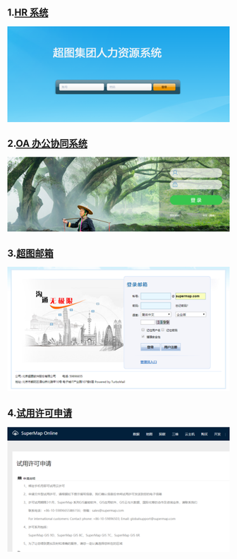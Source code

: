 <!--
 * @Author: 杨光辉_GerhardYang
 * @Date: 2020-09-12 16:09:26
 * @LastEditors: 杨光辉(GerhardYang)
 * @LastEditTime: 2022-06-16 13:44:09
 * @Description: file content
-->

## 1.[HR 系统](http://hr.supermap.cn/portal/)

![img](./README.assets/hr.png)

## 2.[OA 办公协同系统](http://oa.supermap.cn/seeyon/index.jsp)

![img](./README.assets/oa.png)

## 3.[超图邮箱](http://mail.supermap.com/)

![img](./README.assets/mail.png)

## 4.[试用许可申请](https://www.supermapol.com/web/pricing/triallicense)

![img](./README.assets/xuke.png)

<supermap-statistics/>
